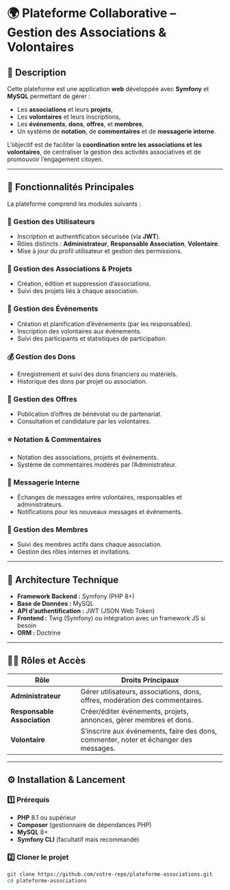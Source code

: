 # 🌍 Plateforme Collaborative – Gestion des Associations & Volontaires

## 📌 Description
Cette plateforme est une application **web** développée avec **Symfony** et **MySQL** permettant de gérer :
- Les **associations** et leurs **projets**,
- Les **volontaires** et leurs inscriptions,
- Les **événements**, **dons**, **offres**, et **membres**,
- Un système de **notation**, de **commentaires** et de **messagerie interne**.

L’objectif est de faciliter la **coordination entre les associations et les volontaires**, de centraliser la gestion des activités associatives et de promouvoir l’engagement citoyen.

---

## 🚀 Fonctionnalités Principales
La plateforme comprend les modules suivants :

### 👤 Gestion des Utilisateurs
- Inscription et authentification sécurisée (via **JWT**).
- Rôles distincts : **Administrateur**, **Responsable Association**, **Volontaire**.
- Mise à jour du profil utilisateur et gestion des permissions.

### 🏢 Gestion des Associations & Projets
- Création, édition et suppression d’associations.
- Suivi des projets liés à chaque association.

### 📅 Gestion des Événements
- Création et planification d’événements (par les responsables).
- Inscription des volontaires aux événements.
- Suivi des participants et statistiques de participation.

### 💰 Gestion des Dons
- Enregistrement et suivi des dons financiers ou matériels.
- Historique des dons par projet ou association.

### 💼 Gestion des Offres
- Publication d’offres de bénévolat ou de partenariat.
- Consultation et candidature par les volontaires.

### ⭐ Notation & Commentaires
- Notation des associations, projets et événements.
- Système de commentaires modérés par l’Administrateur.

### 💬 Messagerie Interne
- Échanges de messages entre volontaires, responsables et administrateurs.
- Notifications pour les nouveaux messages et événements.

### 👥 Gestion des Membres
- Suivi des membres actifs dans chaque association.
- Gestion des rôles internes et invitations.

---

## 🧩 Architecture Technique
- **Framework Backend :** Symfony (PHP 8+)
- **Base de Données :** MySQL
- **API d’authentification :** JWT (JSON Web Token)
- **Frontend :** Twig (Symfony) ou intégration avec un framework JS si besoin
- **ORM :** Doctrine

---

## 🧑‍💻 Rôles et Accès

| Rôle                   | Droits Principaux |
|-------------------------|-------------------|
| **Administrateur**      | Gérer utilisateurs, associations, dons, offres, modération des commentaires. |
| **Responsable Association** | Créer/éditer événements, projets, annonces, gérer membres et dons. |
| **Volontaire**          | S’inscrire aux événements, faire des dons, commenter, noter et échanger des messages. |

---

## ⚙️ Installation & Lancement

### 1️⃣ Prérequis
- **PHP** 8.1 ou supérieur
- **Composer** (gestionnaire de dépendances PHP)
- **MySQL** 8+
- **Symfony CLI** (facultatif mais recommandé)

### 2️⃣ Cloner le projet
```bash
git clone https://github.com/votre-repo/plateforme-associations.git
cd plateforme-associations
